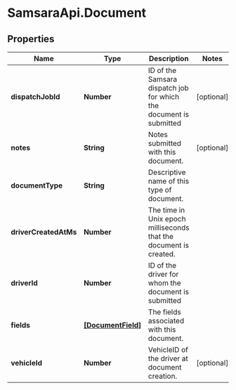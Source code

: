 # SamsaraApi.Document

## Properties
Name | Type | Description | Notes
------------ | ------------- | ------------- | -------------
**dispatchJobId** | **Number** | ID of the Samsara dispatch job for which the document is submitted | [optional] 
**notes** | **String** | Notes submitted with this document. | [optional] 
**documentType** | **String** | Descriptive name of this type of document. | 
**driverCreatedAtMs** | **Number** | The time in Unix epoch milliseconds that the document is created. | 
**driverId** | **Number** | ID of the driver for whom the document is submitted | 
**fields** | [**[DocumentField]**](DocumentField.md) | The fields associated with this document. | 
**vehicleId** | **Number** | VehicleID of the driver at document creation. | [optional] 


